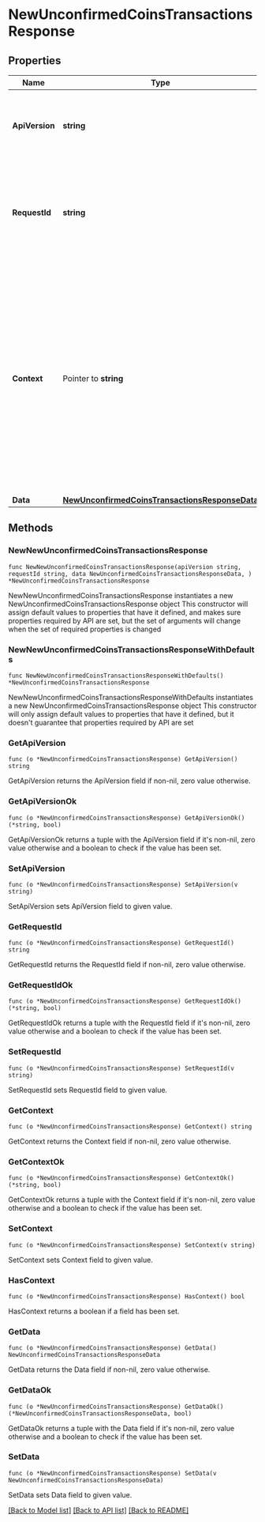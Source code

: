 # NewUnconfirmedCoinsTransactionsResponse

## Properties

Name | Type | Description | Notes
------------ | ------------- | ------------- | -------------
**ApiVersion** | **string** | Specifies the version of the API that incorporates this endpoint. | 
**RequestId** | **string** | Defines the ID of the request. The &#x60;requestId&#x60; is generated by Crypto APIs and it&#39;s unique for every request. | 
**Context** | Pointer to **string** | In batch situations the user can use the context to correlate responses with requests. This property is present regardless of whether the response was successful or returned as an error. &#x60;context&#x60; is specified by the user. | [optional] 
**Data** | [**NewUnconfirmedCoinsTransactionsResponseData**](NewUnconfirmedCoinsTransactionsResponseData.md) |  | 

## Methods

### NewNewUnconfirmedCoinsTransactionsResponse

`func NewNewUnconfirmedCoinsTransactionsResponse(apiVersion string, requestId string, data NewUnconfirmedCoinsTransactionsResponseData, ) *NewUnconfirmedCoinsTransactionsResponse`

NewNewUnconfirmedCoinsTransactionsResponse instantiates a new NewUnconfirmedCoinsTransactionsResponse object
This constructor will assign default values to properties that have it defined,
and makes sure properties required by API are set, but the set of arguments
will change when the set of required properties is changed

### NewNewUnconfirmedCoinsTransactionsResponseWithDefaults

`func NewNewUnconfirmedCoinsTransactionsResponseWithDefaults() *NewUnconfirmedCoinsTransactionsResponse`

NewNewUnconfirmedCoinsTransactionsResponseWithDefaults instantiates a new NewUnconfirmedCoinsTransactionsResponse object
This constructor will only assign default values to properties that have it defined,
but it doesn't guarantee that properties required by API are set

### GetApiVersion

`func (o *NewUnconfirmedCoinsTransactionsResponse) GetApiVersion() string`

GetApiVersion returns the ApiVersion field if non-nil, zero value otherwise.

### GetApiVersionOk

`func (o *NewUnconfirmedCoinsTransactionsResponse) GetApiVersionOk() (*string, bool)`

GetApiVersionOk returns a tuple with the ApiVersion field if it's non-nil, zero value otherwise
and a boolean to check if the value has been set.

### SetApiVersion

`func (o *NewUnconfirmedCoinsTransactionsResponse) SetApiVersion(v string)`

SetApiVersion sets ApiVersion field to given value.


### GetRequestId

`func (o *NewUnconfirmedCoinsTransactionsResponse) GetRequestId() string`

GetRequestId returns the RequestId field if non-nil, zero value otherwise.

### GetRequestIdOk

`func (o *NewUnconfirmedCoinsTransactionsResponse) GetRequestIdOk() (*string, bool)`

GetRequestIdOk returns a tuple with the RequestId field if it's non-nil, zero value otherwise
and a boolean to check if the value has been set.

### SetRequestId

`func (o *NewUnconfirmedCoinsTransactionsResponse) SetRequestId(v string)`

SetRequestId sets RequestId field to given value.


### GetContext

`func (o *NewUnconfirmedCoinsTransactionsResponse) GetContext() string`

GetContext returns the Context field if non-nil, zero value otherwise.

### GetContextOk

`func (o *NewUnconfirmedCoinsTransactionsResponse) GetContextOk() (*string, bool)`

GetContextOk returns a tuple with the Context field if it's non-nil, zero value otherwise
and a boolean to check if the value has been set.

### SetContext

`func (o *NewUnconfirmedCoinsTransactionsResponse) SetContext(v string)`

SetContext sets Context field to given value.

### HasContext

`func (o *NewUnconfirmedCoinsTransactionsResponse) HasContext() bool`

HasContext returns a boolean if a field has been set.

### GetData

`func (o *NewUnconfirmedCoinsTransactionsResponse) GetData() NewUnconfirmedCoinsTransactionsResponseData`

GetData returns the Data field if non-nil, zero value otherwise.

### GetDataOk

`func (o *NewUnconfirmedCoinsTransactionsResponse) GetDataOk() (*NewUnconfirmedCoinsTransactionsResponseData, bool)`

GetDataOk returns a tuple with the Data field if it's non-nil, zero value otherwise
and a boolean to check if the value has been set.

### SetData

`func (o *NewUnconfirmedCoinsTransactionsResponse) SetData(v NewUnconfirmedCoinsTransactionsResponseData)`

SetData sets Data field to given value.



[[Back to Model list]](../README.md#documentation-for-models) [[Back to API list]](../README.md#documentation-for-api-endpoints) [[Back to README]](../README.md)



